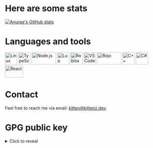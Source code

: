 # Here are some stats
[![Anurag's GitHub stats](https://github-readme-stats.vercel.app/api?username=kittenz)](https://github.com/anuraghazra/github-readme-stats)

# Languages and tools
<!-- Linux --> <a href="https://kernel.org"><img width="40" height="40" src="https://www.kernel.org/theme/images/logos/tux.png" alt="Linux"></img></a>
<!-- TypeScript --> <a href="https://typescriptlang.org"><img width="40" height="40" src="https://upload.wikimedia.org/wikipedia/commons/thumb/4/4c/Typescript_logo_2020.svg/64px-Typescript_logo_2020.svg.png" alt="TypeScript"></img></a>
<!-- Node.js --> <a href="https://nodejs.org/en/"><img width="80" height="40" src="https://nodejs.org/static/images/logo.svg" alt="Node.js"></img></a>
<!-- Lua --> <a href="https://lua.org"><img width="40" height="40" src="https://www.lua.org/images/luaa.gif" alt="Lua"></img></a>
<!-- Roblox --> <a href="https://roblox.com"><img width="40" height="40" src="https://pbs.twimg.com/profile_images/1359616555198287872/tJebZijE_200x200.png" alt="Roblox"></img></a>
<!-- VS Code --> <a href="https://code.visualstudio.com"><img width="40" height="40" src="https://code.visualstudio.com/apple-touch-icon.png" alt="VS Code"></img></a>
<!-- Rojo --> <a href="https://github.com/rojo-rbx/rojo"><img width="80" height="40" src="https://raw.githubusercontent.com/rojo-rbx/rojo/master/assets/logo-512.png" alt="Rojo"></img></a>
<!-- C++ --> <a href="https://isocpp.org"><img width="40" height="40" src="https://upload.wikimedia.org/wikipedia/commons/thumb/1/18/ISO_C%2B%2B_Logo.svg/150px-ISO_C%2B%2B_Logo.svg.png" alt="C++"></img></a>
<!-- C# --> <a href="https://docs.microsoft.com/en-us/dotnet/csharp/"><img width="40" height="40" src="https://upload.wikimedia.org/wikipedia/commons/thumb/0/0d/C_Sharp_wordmark.svg/150px-C_Sharp_wordmark.svg.png" alt="C#"></img></a>
<!-- React --> <a href="https://reactjs.org/"><img width="60" height="40" src="https://upload.wikimedia.org/wikipedia/commons/thumb/a/a7/React-icon.svg/220px-React-icon.svg.png" alt="React"></img></a>

# Contact
Feel free to reach me via email: [kitten@kittenz.dev](mailto:kitten@kittenz.dev).

# GPG public key
<details><summary>Click to reveal</summary>

```
-----BEGIN PGP PUBLIC KEY BLOCK-----

mQINBF/dzJgBEACic4A9mL9d12UozcdGIp68ZaRktM13TH/x1Kdv3uSX6a1E5Hkh
AVrkM/TsGS8MRDFmHwY/QG4/j15N0CsCn30GOng5OHHaOIsrTTy7XIqeeqGkRZxk
ukp/m4CMrYiV0OPS0HFECk+jc6iyWCBdghaI/dkztNzUQcgGREllVItwUtNIU0zV
7TndFRmC0LZxX6qJVrzKnBdvNzamgiTe0qAoWFMnzLncdXXmFEqXX2Kza0BYq4uX
fP6b4N3+p8r7UH5skbj0pVOx3vuha/5BeuVy8kP+kGqFnnJlS1h0D5/OmM62Owsb
lxGtGxmti7mMpadkg8xlnrx3RabaYAYar6g4SoAekuyTVwu7MDdwePVM8kIUXKPX
HKgGrtUHC81LUSoQu7gkmhqrQBkws4od6oZ/NmvpCEiwNgVTcXgA66U22PpciEfl
OhOmmbqGChwfK/b62kQwhj+HdYGbMO8ZloJ/wgMkSDBHqkFD24Tl4UcVk2Z4jLYq
jzreqY9rsIg0gbYidbfhtwYu3NHfzeO51Bob5IR9uzHOP7BaTljY5wqJCXtqcjx2
HlqGGPf9XHpblmDJiZX8AAkp6lZdhWx09mooX0m42NdWjn05JOJIK69dFaabG05X
C1BX+sYC6HY2r6yUnSxToVNupdenBrO7/HDZGJnA3eaaLzureVF2Hycl9wARAQAB
tE5Sb25pIE5ldmFsYWluZW4gKEdpdEh1YiBrZXkpIDwzMTQ4NTk0MitDaW5kZXJr
aXR0ZW56QHVzZXJzLm5vcmVwbHkuZ2l0aHViLmNvbT6JAk4EEwEIADgWIQT9RiOG
3VUcHg47m74iIRbT5ajyoQUCX93OygIbAwULCQgHAgYVCgkICwIEFgIDAQIeAQIX
gAAKCRAiIRbT5ajyodO9D/wOhdX7RszPPDvm6esn9Gaj6HoE+UMH7P0TQ0IlS9Gs
cks59i8+t3+eyLXrpz8gBACEhzoC4ahlUuC9sRa52xzEpafVjtHpGwdNzgTYxHPV
AotiYgRAnXWvQhmEYRtsRocBOr8M8MEtW/FseaoCX71g4K1Wn9FIzZ5mZj/yA0rU
6E8Vy+OviSfkwbOLpNEmAHKBFdBrowqKUTXKfwSIVVD+6H0pb/OFhqbD9mmczUZe
G8dotsnmuASPMvwJzOjtUiDV6WAQZ2UvybFH2WfnQnQHUBq48Zqu3ZYELcopyPlk
yfw+uizsPap2dioxMV8DSAKAoG+6hFyhGGtEHLqePFmpSN41E7GAiJuThSEX467u
xN5QOSeYFhdhquN+cufa53jRXSKVNSf8ZVd4ZnSdqGR9Cj295gKw1Rh+8vS63jvg
cmP3QeLwZxQOFaDgFR3uiUh3XuhwOWovm1ekIPWDuiK53m6aJ0iEedm/t6xWcQzy
mJJkshQfYgbELw/l79uNId6obrqDnQfIC/AFd5ioETG8/HlqRjiE5r3Xela3LbKo
JTNcfuasTMDBq84JsiowbmLM24o5KZFRO/0qZXMEwAsi3X1qC1lBldqFubg9oOWH
HpUDoAUnlrk0AUAPusVsXSCCkxMbMcmV63RYZd5AYDw9swD1lHg/wBmwbmGJFC3Y
erQrUm9uaSBOZXZhbGFpbmVuIDxjYXRtYXN0ZXIua2lzc2FAZ21haWwuY29tPokC
TgQTAQgAOBYhBP1GI4bdVRweDjubviIhFtPlqPKhBQJf3cyYAhsDBQsJCAcCBhUK
CQgLAgQWAgMBAh4BAheAAAoJECIhFtPlqPKhjXkP/0ZJjBRll7qo3nxqEGOM8TqK
Z7cm5U9YwUkfNqXI12lhSmoqGM0JTX4BHyvyPr4uYtGJFqidEeTCh6eznnT36fSr
xyzmOH/N/gIQfkqESREE4a18y2wa5MVbecIdZeH9P7teCZx8Bn4LAHtL88RP7tf/
+2fLqrVgGq0kimKoCnNe8GW4+28hL0ZIOWmWnnACKbdMFNuHTVfNwdLGjywpmGUl
041dZnjqRViij2R9SZcrg+FqYpudzPjkOryXQ35cOuemQy1Lo704/e808u6tTAfJ
Std3XvwMttPw4+GI1e9rhBZmJoknzdeITAvJpvV9I2WJfYRmckeLbCtWoSK5CLFe
w6IOVqnlOKcnJwMkNZm49FDGKFY9k05qjXv5NL9WmWJXc2OfUGbF9OxN7lYEHSF0
T9b+4WpDMFjU99H2d/J+StSVhUe5AWsLW/xKY7NBXML6HexnLMbeTb0ercc/ceOh
4A0/31P8O8iYSK+BbCl66YIzc7SarcL31ik5Cm75Mk4vwHuSiuwQF92XaKaTG846
BHq69ST/5IT71sL7gNWvGb8DkinOLPg6GEVjq2+Ms5+7G60RoSAVavneTOb/RAKy
5BDOKs2kClfw5QCm4/Q9MNzWGUQqUrogNYo6nH9RZ3+9H6xy/cBltbSXF5IHSHvg
Uoa340sAyMBERTXiCVy+tDhSb25pIE5ldmFsYWluZW4gKGtpdHRlbnouZGV2IGVt
YWlsKSA8a2l0dGVuQGtpdHRlbnouZGV2PokCTgQTAQgAOBYhBP1GI4bdVRweDjub
viIhFtPlqPKhBQJf3dCAAhsDBQsJCAcCBhUKCQgLAgQWAgMBAh4BAheAAAoJECIh
FtPlqPKhq6EP/0rIq7NhQDMeXNf3WKUpkqC9NJwhnEaUMp/veo/A9dGhdD+vVeGO
xHJBjrtVU1hNmrHDKxGnPt408/IxH/Vst356ox2DrsGA4AK2ydXXEvlmGEOzHrJh
+Y6KIiz/Q/7h+4OJ3D0jFTvfqQvS8Iww5bViA58mQnoANA0l493XxfrjPUXrlnwN
AZ2up0eLA++NyCgcfOu1LDpSGuO/6yxrSD2h9klrrjuKwc3z6gyUYm+kIRnQXiGj
p6wdz+fVYBLqBOFPoO4bD52Hhj1gQgX4gsSiZ8COwRV/fuv+Xr5NXLwp3iWSQvTc
aCITB4RNHaBqR3g0zWsx3VeokbQXqDP6uakWBKS67ff5DKwNm1cq61kwOQbjvYdH
G14DCa2G916p21odTeFlkSSK1dhHFz9pfJUTzZqL85lOHENDEjkt1zcKkpdNNMjp
FHjpSc/dEZcsGLRzSKha6mKO2ctEdkWPD4OgoQjn30FPC4P2QWbD615Gur/UMTMK
rl+37kxRDNyqcojj2HsSuDCOsesmyMD74W5cZPuDIPnGlHS2zDnCL6oqMs3pRAEP
LFzx65sELXHD9J+67l8ClNdmnc3lLvLRD8EHNR+7shL+1bOGCPADNDXBmKm9cjTZ
IzngUmZMY2RRZq84JFZiAVIBt795SMXKoVqjp7TLL/cfdvq9oqV6jnVauQINBF/d
zJgBEACxcQSRf0PvRQant5dxPKpa9vWL+d1Op/Xle7Bcp/eiGY3XRfkFvtN2zuIt
iloyLAOl4em89IsZ45fMGEK2jjUMNNdftLTj7QIWq6NnyufinK3Su1L4yYYztVut
UK6wLL4tkn//uDCujxVfwNcXAkNFCyj4kSqMRZL0UayOPwy+wcUG0BJqDqWs/nH4
3uj2VAWe/f66NKaqDLFYHW1LTkN0/Gafo1yK1smX1YdU7KOaTdRuvuBiQ1BecWm6
WQB9CrG9Y5t3jz5uvFMSN2jTBuCuGTq/prLejFVe5ajsRLp+RYnQJdizXi579BN0
JL/YDDYWOpWk+Nj+warL5VjOPxFiF327Ov48qEDokLePc0SceuO1UBrSYaX8ueza
Q+pALgHAFSej3M8HL1XbFca9esa/PynEddDmO+oI1yKmH0CkFgAl7DKdCnUO7iwk
nK+B7Y6+Mg9hDyv7jN9L614tdgkRPBXgiR2Tj2SvA7rj89sLm1qwl9GoeRS2EeWO
4EFJBEYN3v1GcGhLriW22yO8Bol9dxlZhBzVKdqhn6Z08LHHCWY9xgBknkvaokDX
soVKKoOxRBHKGqNZxo2LZx8bFlazm/KH0IWFpffk96ZEO3jqzsB4tknywsW7XUcV
NrmwbG9/c3c1QZeqf1ACJD7ccB8BVgh8NWrOTaS7QEblJtlHSwARAQABiQI2BBgB
CAAgFiEE/UYjht1VHB4OO5u+IiEW0+Wo8qEFAl/dzJgCGwwACgkQIiEW0+Wo8qHH
7g//dvP33u9HbRpUIz7evBdcLzQLbSpzO1K0yz0dc6sVQVpbavR3cs3aY1lmLmW0
9QCLnf8AidhFkOKy+0VdXUt5lfXQJqoU+YUClNeWSyAtQtIgAfoY1ILcelbyD0NS
xE4bEbL6q9bGSDndcW5ZDvdoiPgJZN79mRtlHN7H1TNPda/rwUakd5s8E0l1vgal
CaHBTdkigWqOT0R1ytlKjv3Fq9vQ+uGQ2nRL4hPWROSKrL/70Yn/CRmrpcglkg6e
OvG3Mxb9mqfpBnyd/omZQsupK93l5iDeN3pDI/iYt4PriE7a70abbaMa7c/SzlHm
BnBuQK83KIf9ak8lw8KPBDOHa1hNKTWBA5Rk5gdEyz2rxuCZ8U65LM5EcCTi2MT0
vEf26hnnRqEqtIHFemPyhTXtp8unV2jLjpep4f6owYVaWQoOBzouVeY7qwlNkCAq
G1RBmWirzR8GpyHefwXDDF978078+q6NsySdnAEsThRM3pF1+HM8rf8Etk+F0VmB
n2xVRdBZfk4b1s/D3ZNBdGOlZ6uPAvyZW/xGhHC/CGxa7hLPN4FNWqNgvujNnmZB
4feZbmclKSKNU7ZEAS/szAli3wu1hdaBssCvbvrxZVSU/jwCm7DVHAlpyFI1ap8c
BvB1ahHhr8h2P6dfCsFITmode8QyY6u5dNsnj5Fq8Y0xajg=
=L29J
-----END PGP PUBLIC KEY BLOCK-----
```

</details>
